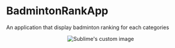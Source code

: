 # BadmintonRankApp
An application that display badminton ranking for each categories
<p align="center">
  <img src="https://github.com/athiraIsam/BadmintonRankApp/tree/main/UI/photo1638769140.jpeg?raw=false" alt="Sublime's custom image"/>
</p>
